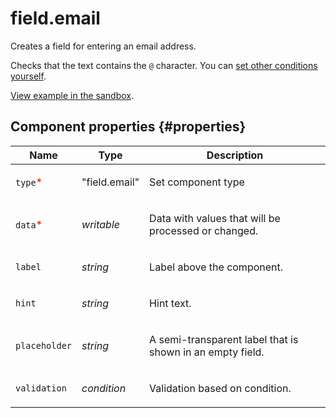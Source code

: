 # field.email

Creates a field for entering an email address.

Checks that the text contains the `@` character. You can [set other conditions yourself](../best-practices/conditions.dita).

[View example in the sandbox](https://clck.ru/SUXxq).

## Component properties {#properties}

| Name                                     | Type          | Description                                                      |
| ---------------------------------------- | ------------- | ---------------------------------------------------------------- |
| `type`<span style="color: red">\*</span> | "field.email" | <p>Set component type</p>                                        |
| `data`<span style="color: red">\*</span> | _writable_    | <p>Data with values that will be processed or changed.</p>       |
| `label`                                  | _string_      | <p>Label above the component.</p>                                |
| `hint`                                   | _string_      | <p>Hint text.</p>                                                |
| `placeholder`                            | _string_      | <p>A semi-transparent label that is shown in an empty field.</p> |
| `validation`                             | _condition_   | <p>Validation based on condition.</p>                            |
